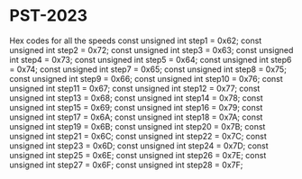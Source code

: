 # PST-2023

Hex codes for all the speeds
const unsigned int step1 = 0x62;
const unsigned int step2 = 0x72;
const unsigned int step3 = 0x63;
const unsigned int step4 = 0x73;
const unsigned int step5 = 0x64;
const unsigned int step6 = 0x74;
const unsigned int step7 = 0x65;
const unsigned int step8 = 0x75;
const unsigned int step9 = 0x66;
const unsigned int step10 = 0x76;
const unsigned int step11 = 0x67;
const unsigned int step12 = 0x77;
const unsigned int step13 = 0x68;
const unsigned int step14 = 0x78;
const unsigned int step15 = 0x69;
const unsigned int step16 = 0x79;
const unsigned int step17 = 0x6A;
const unsigned int step18 = 0x7A;
const unsigned int step19 = 0x6B;
const unsigned int step20 = 0x7B;
const unsigned int step21 = 0x6C;
const unsigned int step22 = 0x7C;
const unsigned int step23 = 0x6D;
const unsigned int step24 = 0x7D;
const unsigned int step25 = 0x6E;
const unsigned int step26 = 0x7E;
const unsigned int step27 = 0x6F;
const unsigned int step28 = 0x7F;
